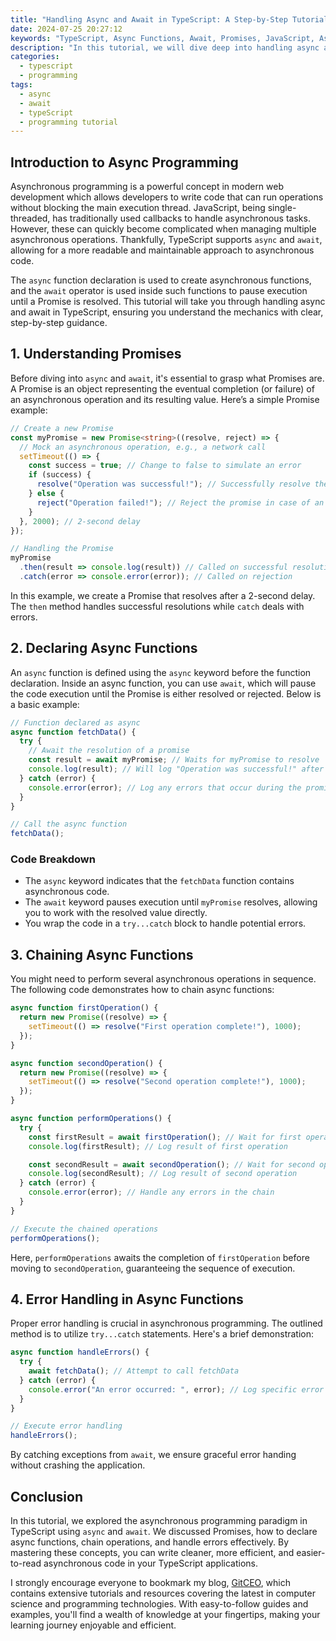 ```yaml
---
title: "Handling Async and Await in TypeScript: A Step-by-Step Tutorial"
date: 2024-07-25 20:27:12
keywords: "TypeScript, Async Functions, Await, Promises, JavaScript, Asynchronous Programming, Tutorial"
description: "In this tutorial, we will dive deep into handling async and await in TypeScript. Understanding asynchronous programming is crucial for modern web development, as it allows applications to perform multiple operations simultaneously without blocking the main thread. We'll explore the foundations of Promises, how async functions work, and provide detailed code examples to illustrate these concepts. By the end of this article, you'll have a solid comprehension of managing asynchronous operations in TypeScript, enabling you to build responsive applications and handle delays in their execution elegantly. This step-by-step guide will cover real-world scenarios, common pitfalls, and best practices. Whether you're a beginner or looking to sharpen your TypeScript skills, this tutorial has something for everyone."
categories:
  - typescript
  - programming
tags:
  - async
  - await
  - typeScript
  - programming tutorial
---
```


## Introduction to Async Programming

Asynchronous programming is a powerful concept in modern web development which allows developers to write code that can run operations without blocking the main execution thread. JavaScript, being single-threaded, has traditionally used callbacks to handle asynchronous tasks. However, these can quickly become complicated when managing multiple asynchronous operations. Thankfully, TypeScript supports `async` and `await`, allowing for a more readable and maintainable approach to asynchronous code.

The `async` function declaration is used to create asynchronous functions, and the `await` operator is used inside such functions to pause execution until a Promise is resolved. This tutorial will take you through handling async and await in TypeScript, ensuring you understand the mechanics with clear, step-by-step guidance.

<!-- more -->

## 1. Understanding Promises

Before diving into `async` and `await`, it's essential to grasp what Promises are. A Promise is an object representing the eventual completion (or failure) of an asynchronous operation and its resulting value. Here’s a simple Promise example:

```typescript
// Create a new Promise
const myPromise = new Promise<string>((resolve, reject) => {
  // Mock an asynchronous operation, e.g., a network call
  setTimeout(() => {
    const success = true; // Change to false to simulate an error
    if (success) {
      resolve("Operation was successful!"); // Successfully resolve the promise
    } else {
      reject("Operation failed!"); // Reject the promise in case of an error
    }
  }, 2000); // 2-second delay
});

// Handling the Promise
myPromise
  .then(result => console.log(result)) // Called on successful resolution
  .catch(error => console.error(error)); // Called on rejection
```

In this example, we create a Promise that resolves after a 2-second delay. The `then` method handles successful resolutions while `catch` deals with errors.

## 2. Declaring Async Functions

An `async` function is defined using the `async` keyword before the function declaration. Inside an async function, you can use `await`, which will pause the code execution until the Promise is either resolved or rejected. Below is a basic example:

```typescript
// Function declared as async
async function fetchData() {
  try {
    // Await the resolution of a promise
    const result = await myPromise; // Waits for myPromise to resolve
    console.log(result); // Will log "Operation was successful!" after 2 seconds
  } catch (error) {
    console.error(error); // Log any errors that occur during the promise
  }
}

// Call the async function
fetchData();
```

### Code Breakdown

- The `async` keyword indicates that the `fetchData` function contains asynchronous code.
- The `await` keyword pauses execution until `myPromise` resolves, allowing you to work with the resolved value directly.
- You wrap the code in a `try...catch` block to handle potential errors.

## 3. Chaining Async Functions

You might need to perform several asynchronous operations in sequence. The following code demonstrates how to chain async functions:

```typescript
async function firstOperation() {
  return new Promise((resolve) => {
    setTimeout(() => resolve("First operation complete!"), 1000);
  });
}

async function secondOperation() {
  return new Promise((resolve) => {
    setTimeout(() => resolve("Second operation complete!"), 1000);
  });
}

async function performOperations() {
  try {
    const firstResult = await firstOperation(); // Wait for first operation
    console.log(firstResult); // Log result of first operation

    const secondResult = await secondOperation(); // Wait for second operation
    console.log(secondResult); // Log result of second operation
  } catch (error) {
    console.error(error); // Handle any errors in the chain
  }
}

// Execute the chained operations
performOperations();
```

Here, `performOperations` awaits the completion of `firstOperation` before moving to `secondOperation`, guaranteeing the sequence of execution.

## 4. Error Handling in Async Functions

Proper error handling is crucial in asynchronous programming. The outlined method is to utilize `try...catch` statements. Here's a brief demonstration:

```typescript
async function handleErrors() {
  try {
    await fetchData(); // Attempt to call fetchData
  } catch (error) {
    console.error("An error occurred: ", error); // Log specific error message
  }
}

// Execute error handling
handleErrors();
```

By catching exceptions from `await`, we ensure graceful error handing without crashing the application.

## Conclusion

In this tutorial, we explored the asynchronous programming paradigm in TypeScript using `async` and `await`. We discussed Promises, how to declare async functions, chain operations, and handle errors effectively. By mastering these concepts, you can write cleaner, more efficient, and easier-to-read asynchronous code in your TypeScript applications.

I strongly encourage everyone to bookmark my blog, [GitCEO](https://gitceo.com), which contains extensive tutorials and resources covering the latest in computer science and programming technologies. With easy-to-follow guides and examples, you'll find a wealth of knowledge at your fingertips, making your learning journey enjoyable and efficient.